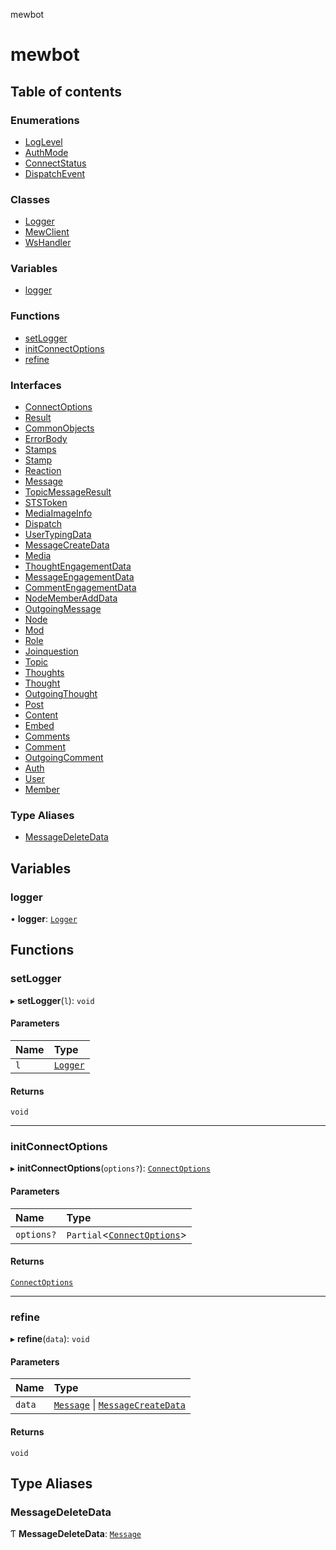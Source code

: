 mewbot

# mewbot

## Table of contents

### Enumerations

- [LogLevel](enums/LogLevel.md)
- [AuthMode](enums/AuthMode.md)
- [ConnectStatus](enums/ConnectStatus.md)
- [DispatchEvent](enums/DispatchEvent.md)

### Classes

- [Logger](classes/Logger.md)
- [MewClient](classes/MewClient.md)
- [WsHandler](classes/WsHandler.md)

### Variables

- [logger](README.md#logger)

### Functions

- [setLogger](README.md#setlogger)
- [initConnectOptions](README.md#initconnectoptions)
- [refine](README.md#refine)

### Interfaces

- [ConnectOptions](interfaces/ConnectOptions.md)
- [Result](interfaces/Result.md)
- [CommonObjects](interfaces/CommonObjects.md)
- [ErrorBody](interfaces/ErrorBody.md)
- [Stamps](interfaces/Stamps.md)
- [Stamp](interfaces/Stamp.md)
- [Reaction](interfaces/Reaction.md)
- [Message](interfaces/Message.md)
- [TopicMessageResult](interfaces/TopicMessageResult.md)
- [STSToken](interfaces/STSToken.md)
- [MediaImageInfo](interfaces/MediaImageInfo.md)
- [Dispatch](interfaces/Dispatch.md)
- [UserTypingData](interfaces/UserTypingData.md)
- [MessageCreateData](interfaces/MessageCreateData.md)
- [Media](interfaces/Media.md)
- [ThoughtEngagementData](interfaces/ThoughtEngagementData.md)
- [MessageEngagementData](interfaces/MessageEngagementData.md)
- [CommentEngagementData](interfaces/CommentEngagementData.md)
- [NodeMemberAddData](interfaces/NodeMemberAddData.md)
- [OutgoingMessage](interfaces/OutgoingMessage.md)
- [Node](interfaces/Node.md)
- [Mod](interfaces/Mod.md)
- [Role](interfaces/Role.md)
- [Joinquestion](interfaces/Joinquestion.md)
- [Topic](interfaces/Topic.md)
- [Thoughts](interfaces/Thoughts.md)
- [Thought](interfaces/Thought.md)
- [OutgoingThought](interfaces/OutgoingThought.md)
- [Post](interfaces/Post.md)
- [Content](interfaces/Content.md)
- [Embed](interfaces/Embed.md)
- [Comments](interfaces/Comments.md)
- [Comment](interfaces/Comment.md)
- [OutgoingComment](interfaces/OutgoingComment.md)
- [Auth](interfaces/Auth.md)
- [User](interfaces/User.md)
- [Member](interfaces/Member.md)

### Type Aliases

- [MessageDeleteData](README.md#messagedeletedata)

## Variables

### logger

• **logger**: [`Logger`](classes/Logger.md)

## Functions

### setLogger

▸ **setLogger**(`l`): `void`

#### Parameters

| Name | Type |
| :------ | :------ |
| `l` | [`Logger`](classes/Logger.md) |

#### Returns

`void`

___

### initConnectOptions

▸ **initConnectOptions**(`options?`): [`ConnectOptions`](interfaces/ConnectOptions.md)

#### Parameters

| Name | Type |
| :------ | :------ |
| `options?` | `Partial`<[`ConnectOptions`](interfaces/ConnectOptions.md)\> |

#### Returns

[`ConnectOptions`](interfaces/ConnectOptions.md)

___

### refine

▸ **refine**(`data`): `void`

#### Parameters

| Name | Type |
| :------ | :------ |
| `data` | [`Message`](interfaces/Message.md) \| [`MessageCreateData`](interfaces/MessageCreateData.md) |

#### Returns

`void`

## Type Aliases

### MessageDeleteData

Ƭ **MessageDeleteData**: [`Message`](interfaces/Message.md)
